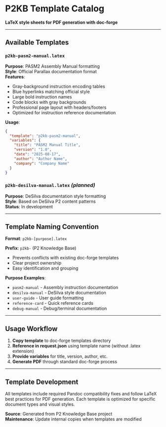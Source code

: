 # P2KB Template Catalog

**LaTeX style sheets for PDF generation with doc-forge**

---

## Available Templates

### `p2kb-pasm2-manual.latex`
**Purpose**: PASM2 Assembly Manual formatting  
**Style**: Official Parallax documentation format  
**Features**:
- Gray-background instruction encoding tables
- Blue hyperlinks matching official style  
- Large bold instruction names
- Code blocks with gray backgrounds
- Professional page layout with headers/footers
- Optimized for instruction reference documentation

**Usage**: 
```json
{
  "template": "p2kb-pasm2-manual",
  "variables": {
    "title": "PASM2 Manual Title",
    "version": "1.0",
    "date": "2025-08-17",
    "author": "Author Name",
    "company": "Company Name"
  }
}
```

### `p2kb-desilva-manual.latex` *(planned)*
**Purpose**: DeSilva documentation style formatting  
**Style**: Based on DeSilva P2 content patterns  
**Status**: In development

---

## Template Naming Convention

**Format**: `p2kb-[purpose].latex`

**Prefix**: `p2kb-` (P2 Knowledge Base)
- Prevents conflicts with existing doc-forge templates
- Clear project ownership
- Easy identification and grouping

**Purpose Examples**:
- `pasm2-manual` - Assembly instruction documentation
- `desilva-manual` - DeSilva style documentation  
- `user-guide` - User guide formatting
- `reference-card` - Quick reference cards
- `debug-manual` - Debug/terminal documentation

---

## Usage Workflow

1. **Copy template** to doc-forge templates directory
2. **Reference in request.json** using template name (without .latex extension)
3. **Provide variables** for title, version, author, etc.
4. **Generate PDF** through standard doc-forge process

---

## Template Development

All templates include required Pandoc compatibility fixes and follow LaTeX best practices for PDF generation. Each template is optimized for specific document types and visual styles.

**Source**: Generated from P2 Knowledge Base project  
**Maintenance**: Update internal copies when templates are modified